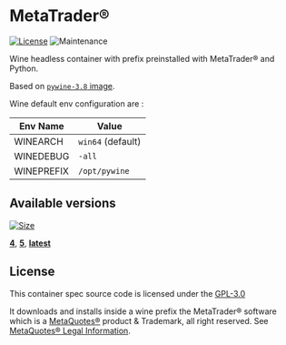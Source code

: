 # MetaTrader®

[![License][license-image]][license-url]
![Maintenance](https://img.shields.io/maintenance/yes/2023?style=flat-square)

Wine headless container with prefix preinstalled with MetaTrader® and Python.

Based on [`pywine-3.8` image][base-image-url].

Wine default env configuration are :

| Env Name | Value |
|-|-|
| WINEARCH | `win64` (default) |
| WINEDEBUG | `-all` |
| WINEPREFIX | `/opt/pywine` |

## Available versions

[image-size-badge]: https://img.shields.io/docker/image-size/materya/metatrader/latest?style=flat-square
[image-url]: https://github.com/orgs/materya/packages/container/metatrader/latest
[![Size][image-size-badge]][image-url]

**[4](https://github.com/orgs/materya/packages/container/metatrader/4)**,
**[5](https://github.com/orgs/materya/packages/container/metatrader/5)**,
**[latest](https://github.com/orgs/materya/packages/container/metatrader/latest)**

## License

This container spec source code is licensed under the [GPL-3.0](LICENSE)

It downloads and installs inside a wine prefix the MetaTrader® software which is a [MetaQuotes®](https://www.metaquotes.net) product & Trademark, all right reserved. See [MetaQuotes® Legal Information](https://www.metaquotes.net/en/legal).


[base-image-url]: https://github.com/orgs/materya/packages/container/package/pywine-3.8
[license-image]: https://img.shields.io/github/license/materya/containers?style=flat-square
[license-url]: LICENSE

